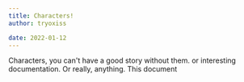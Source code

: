 ```yaml
---
title: Characters!
author: tryoxiss

date: 2022-01-12
---
```


Characters, you can't have a good story without them. or interesting documentation. Or really, anything. This document 